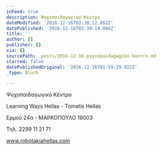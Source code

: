 ```yaml
---
inFeed: true
description: Ψυχοπαιδαγωγικό Κέντρο
dateModified: '2016-12-16T02:39:12.862Z'
datePublished: '2016-12-16T02:39:14.066Z'
title: ''
author: []
publisher: {}
via: {}
sourcePath: _posts/2016-12-16-psyxopaidagwgiko-kentro.md
starred: false
datePublishedOriginal: '2016-12-16T01:59:29.922Z'
_type: Blurb

---
```

Ψυχοπαιδαγωγικό Κέντρο

Learning Ways Hellas - Tomatis Hellas

Ερμού 24α - ΜΑΡΚΟΠΟΥΛΟ 19003

Τηλ. 2299 11 21 71

www.robotakiahellas.com